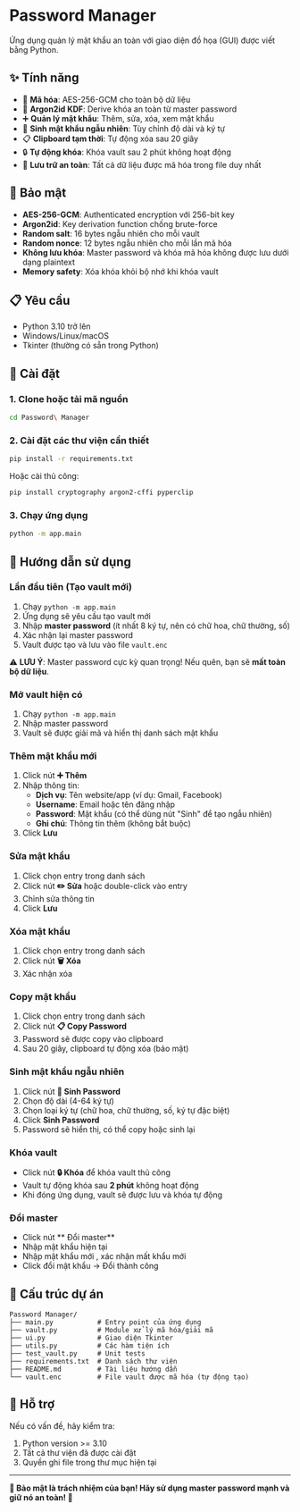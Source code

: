 # Password Manager

Ứng dụng quản lý mật khẩu an toàn với giao diện đồ họa (GUI) được viết bằng Python.

## ✨ Tính năng

- 🔐 **Mã hóa**: AES-256-GCM cho toàn bộ dữ liệu
- 🔑 **Argon2id KDF**: Derive khóa an toàn từ master password
- ➕ **Quản lý mật khẩu**: Thêm, sửa, xóa, xem mật khẩu
- 🎲 **Sinh mật khẩu ngẫu nhiên**: Tùy chỉnh độ dài và ký tự
- 📋 **Clipboard tạm thời**: Tự động xóa sau 20 giây
- 🔒 **Tự động khóa**: Khóa vault sau 2 phút không hoạt động
- 💾 **Lưu trữ an toàn**: Tất cả dữ liệu được mã hóa trong file duy nhất

## 🔐 Bảo mật

- **AES-256-GCM**: Authenticated encryption với 256-bit key
- **Argon2id**: Key derivation function chống brute-force
- **Random salt**: 16 bytes ngẫu nhiên cho mỗi vault
- **Random nonce**: 12 bytes ngẫu nhiên cho mỗi lần mã hóa
- **Không lưu khóa**: Master password và khóa mã hóa không được lưu dưới dạng plaintext
- **Memory safety**: Xóa khóa khỏi bộ nhớ khi khóa vault

## 📋 Yêu cầu

- Python 3.10 trở lên
- Windows/Linux/macOS
- Tkinter (thường có sẵn trong Python)

## 🚀 Cài đặt

### 1. Clone hoặc tải mã nguồn

```bash
cd Password\ Manager
```

### 2. Cài đặt các thư viện cần thiết

```bash
pip install -r requirements.txt
```

Hoặc cài thủ công:

```bash
pip install cryptography argon2-cffi pyperclip
```

### 3. Chạy ứng dụng

```bash
python -m app.main
```

## 📖 Hướng dẫn sử dụng

### Lần đầu tiên (Tạo vault mới)

1. Chạy `python -m app.main`
2. Ứng dụng sẽ yêu cầu tạo vault mới
3. Nhập **master password** (ít nhất 8 ký tự, nên có chữ hoa, chữ thường, số)
4. Xác nhận lại master password
5. Vault được tạo và lưu vào file `vault.enc`

⚠️ **LƯU Ý**: Master password cực kỳ quan trọng! Nếu quên, bạn sẽ **mất toàn bộ dữ liệu**.

### Mở vault hiện có

1. Chạy `python -m app.main`
2. Nhập master password
3. Vault sẽ được giải mã và hiển thị danh sách mật khẩu

### Thêm mật khẩu mới

1. Click nút **➕ Thêm**
2. Nhập thông tin:
   - **Dịch vụ**: Tên website/app (ví dụ: Gmail, Facebook)
   - **Username**: Email hoặc tên đăng nhập
   - **Password**: Mật khẩu (có thể dùng nút "Sinh" để tạo ngẫu nhiên)
   - **Ghi chú**: Thông tin thêm (không bắt buộc)
3. Click **Lưu**

### Sửa mật khẩu

1. Click chọn entry trong danh sách
2. Click nút **✏️ Sửa** hoặc double-click vào entry
3. Chỉnh sửa thông tin
4. Click **Lưu**

### Xóa mật khẩu

1. Click chọn entry trong danh sách
2. Click nút **🗑️ Xóa**
3. Xác nhận xóa

### Copy mật khẩu

1. Click chọn entry trong danh sách
2. Click nút **📋 Copy Password**
3. Password sẽ được copy vào clipboard
4. Sau 20 giây, clipboard tự động xóa (bảo mật)

### Sinh mật khẩu ngẫu nhiên

1. Click nút **🔑 Sinh Password**
2. Chọn độ dài (4-64 ký tự)
3. Chọn loại ký tự (chữ hoa, chữ thường, số, ký tự đặc biệt)
4. Click **Sinh Password**
5. Password sẽ hiển thị, có thể copy hoặc sinh lại

### Khóa vault

- Click nút **🔒 Khóa** để khóa vault thủ công
- Vault tự động khóa sau **2 phút** không hoạt động
- Khi đóng ứng dụng, vault sẽ được lưu và khóa tự động

### Đổi master
- Click nút ** Đổi master**
- Nhập mật khẩu hiện tại
- Nhập mật khẩu mới , xác nhận mất khẩu mới
- Click đổi mật khẩu -> Đổi thành công

## 📁 Cấu trúc dự án

```
Password Manager/
├── main.py           # Entry point của ứng dụng
├── vault.py          # Module xử lý mã hóa/giải mã
├── ui.py             # Giao diện Tkinter
├── utils.py          # Các hàm tiện ích
├── test_vault.py     # Unit tests
├── requirements.txt  # Danh sách thư viện
├── README.md         # Tài liệu hướng dẫn
└── vault.enc         # File vault được mã hóa (tự động tạo)
```

## 📧 Hỗ trợ

Nếu có vấn đề, hãy kiểm tra:
1. Python version >= 3.10
2. Tất cả thư viện đã được cài đặt
3. Quyền ghi file trong thư mục hiện tại

---

**🔐 Bảo mật là trách nhiệm của bạn! Hãy sử dụng master password mạnh và giữ nó an toàn! 🔐**

